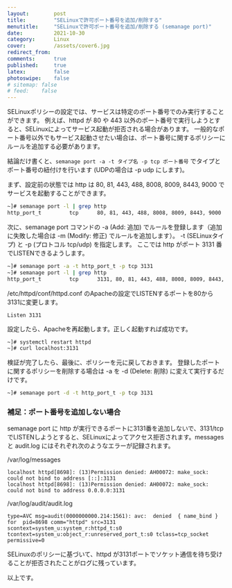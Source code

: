 ```yaml
---
layout:        post
title:         "SELinuxで許可ポート番号を追加/削除する"
menutitle:     "SELinuxで許可ポート番号を追加/削除する (semanage port)"
date:          2021-10-30
category:      Linux
cover:         /assets/cover6.jpg
redirect_from:
comments:      true
published:     true
latex:         false
photoswipe:    false
# sitemap: false
# feed:    false
---
```


SELinuxポリシーの設定では、サービスは特定のポート番号でのみ実行することができます。
例えば、httpd が 80 や 443 以外のポート番号で実行しようとすると、SELinuxによってサービス起動が拒否される場合があります。
一般的なポート番号以外でもサービス起動させたい場合は、ポート番号に関するポリシーにルールを追加する必要があります。

結論だけ書くと、`semanage port -a -t タイプ名 -p tcp ポート番号` でタイプとポート番号の紐付けを行います (UDPの場合は -p udp にします)。

まず、設定前の状態では http は 80, 81, 443, 488, 8008, 8009, 8443, 9000 でサービスを起動することができます。
```bash
~]# semanage port -l | grep http
http_port_t         tcp      80, 81, 443, 488, 8008, 8009, 8443, 9000
```
次に、semanage port コマンドの -a (Add: 追加) でルールを登録します（追加に失敗した場合は -m (Modify: 修正) でルールを追加します）。
-t (SELinuxタイプ) と -p (プロトコル tcp/udp) を指定します。
ここでは http がポート 3131 番でLISTENできるようします。
```bash
~]# semanage port -a -t http_port_t -p tcp 3131
~]# semanage port -l | grep http
http_port_t         tcp      3131, 80, 81, 443, 488, 8008, 8009, 8443, 9000
```
/etc/httpd/conf/httpd.conf のApacheの設定でLISTENするポートを80から3131に変更します。
```
Listen 3131
```
設定したら、Apacheを再起動します。正しく起動すれば成功です。
```bash
~]# systemctl restart httpd
~]# curl localhost:3131
```

検証が完了したら、最後に、ポリシーを元に戻しておきます。
登録したポートに関するポリシーを削除する場合は -a を -d (Delete: 削除) に変えて実行するだけです。
```bash
~]# semanage port -d -t http_port_t -p tcp 3131
```

### 補足：ポート番号を追加しない場合

semanage port に http が実行できるポートに3131番を追加しないで、3131/tcpでLISTENしようとすると、SELinuxによってアクセス拒否されます。messages と audit.log にはそれぞれ次のようなエラーが記録されます。

/var/log/messages
```
localhost httpd[8698]: (13)Permission denied: AH00072: make_sock: could not bind to address [::]:3131
localhost httpd[8698]: (13)Permission denied: AH00072: make_sock: could not bind to address 0.0.0.0:3131
```
/var/log/audit/audit.log
```
type=AVC msg=audit(0000000000.214:1561): avc:  denied  { name_bind } for  pid=8698 comm="httpd" src=3131 scontext=system_u:system_r:httpd_t:s0 tcontext=system_u:object_r:unreserved_port_t:s0 tclass=tcp_socket permissive=0
```
SELinuxのポリシーに基づいて、httpd が3131ポートでソケット通信を待ち受けることが拒否されたことがログに残っています。

以上です。

